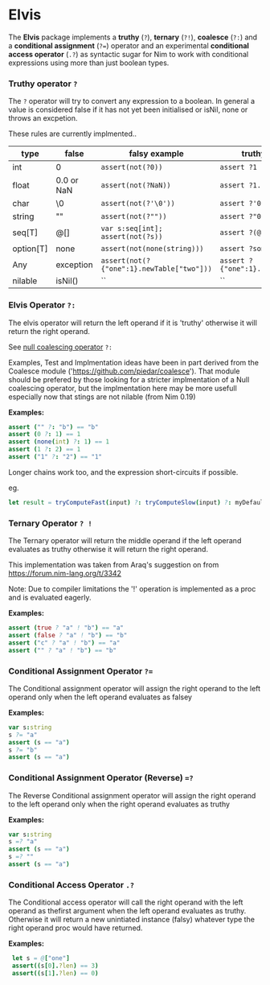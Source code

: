 # Elvis

The __Elvis__ package implements a __truthy__ (`?`), __ternary__ (`?!`), __coalesce__ (`?:`) and a __conditional assignment__ (`?=`) operator and an experimental __conditional access operator__ (`.?`) as syntactic sugar for Nim to work with conditional expressions using more than just boolean types. 

### Truthy operator  `?`

The `?` operator will try to convert any expression to a boolean. In general a value is considered false if it has not yet been initialised or isNil, none or throws an excpetion. 

These rules are currently implmented..

| type   | false |  falsy example  | truthy example 
|--------|-------|----------|---------------
| int    | 0     | `assert(not(?0))` | `assert ?1`  
| float  | 0.0 or NaN   | `assert(not(?NaN))` | `assert ?1.1`
| char   | \0    | `assert(not(?'\0'))` | `assert ?'0'`
| string | ""    | `assert(not(?""))` | `assert ?"0"`
| seq[T] | @[]   | `var s:seq[int]; assert(not(?s))` | `assert ?(@[0])`
| option[T] | none   | `assert(not(none(string)))` | `assert ?some("")`
| Any    | exception   | `assert(not(?{"one":1}.newTable["two"]))` | `assert ?{"one":1}.newTable["one"]`
| nilable | isNil()   | `` | ``

### Elvis Operator `?:`

The elvis operator will return the left operand if it is 'truthy' otherwise it will return the right operand.

See [null coalescing operator](https://en.wikipedia.org/wiki/Null_coalescing_operator) `?:` 

Examples, Test and Implmentation ideas have been in part derived from the Coalesce module ('https://github.com/piedar/coalesce'). That module should be prefered by those looking for a stricter implmentation of a Null coalescing operator, but the implmentation here may be more usefull especially now that stings are not nilable (from Nim 0.19)

__Examples:__

```nim
assert ("" ?: "b") == "b"
assert (0 ?: 1) == 1
assert (none(int) ?: 1) == 1
assert (1 ?: 2) == 1
assert ("1" ?: "2") == "1"
```

Longer chains work too, and the expression short-circuits if possible.

eg. 
```nim
let result = tryComputeFast(input) ?: tryComputeSlow(input) ?: myDefault
```

### Ternary Operator `? !`

The Ternary operator will return the  middle operand if the left operand evaluates as truthy otherwise it will return the right operand.

This implementation was taken from Araq's suggestion on from https://forum.nim-lang.org/t/3342

Note: Due to compiler limitations the '!' operation is implemented as a proc and is evaluated eagerly. 

__Examples:__

```nim
assert (true ? "a" ! "b") == "a"
assert (false ? "a" ! "b") == "b"
assert ("c" ? "a" ! "b") == "a"
assert ("" ? "a" ! "b") == "b"
```

### Conditional Assignment Operator `?=`

The Conditional assignment operator will assign the right operand to the left operand only when the left operand evaluates as falsey

__Examples:__

```nim
var s:string
s ?= "a" 
assert (s == "a")
s ?= "b"
assert (s == "a")
```
### Conditional Assignment Operator (Reverse) `=?`

The Reverse Conditional assignment operator will assign the right operand to the left operand only when the right operand evaluates as truthy

__Examples:__

```nim
var s:string
s =? "a" 
assert (s == "a")
s =? ""
assert (s == "a")
```


### Conditional Access Operator `.?`

The Conditional access operator will call the right operand with the left operand as thefirst argument when the left operand evaluates as truthy. Otherwise it will return a new unintiated instance (falsy) whatever type the right operand proc would have returned.

__Examples:__

```nim
 let s = @["one"]
 assert((s[0].?len) == 3)
 assert((s[1].?len) == 0)
```
